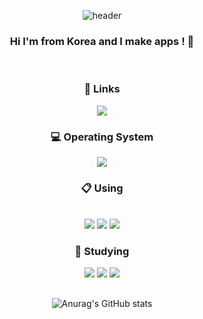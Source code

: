 <div align="center">
  
![header](https://capsule-render.vercel.app/api?type=waving&color=gradient&height=240&section=header&text=Sangbong%20Kim&fontSize=60)
### Hi I'm from Korea and I make apps ! 👋

<br/>

### 🔗 Links
<a href="https://www.instagram.com/sanggnob/"><img src="https://img.shields.io/badge/Instagram-E4405F.svg?style=for-the-badge&logo=Instagram&logoColor=white" /></a>

### 💻 Operating System
<img src="https://img.shields.io/badge/Windows%2011-0078D4.svg?style=for-the-badge&logo=Windows-11&logoColor=white" />

### 📋 Using
<br/>
<img src="https://img.shields.io/badge/Dart-0175C2.svg?style=for-the-badge&logo=Dart&logoColor=white" />
<img src="https://img.shields.io/badge/Flutter-02569B.svg?style=for-the-badge&logo=Flutter&logoColor=white" />
<img src="https://img.shields.io/badge/Python-3776AB.svg?style=for-the-badge&logo=Python&logoColor=white" />

<br />

### 📝 Studying
<img src="https://img.shields.io/badge/Julia-9558B2.svg?style=for-the-badge&logo=Julia&logoColor=white" />
<img src="https://img.shields.io/badge/React-61DAFB.svg?style=for-the-badge&logo=React&logoColor=black" />
<img src="https://img.shields.io/badge/TypeScript-3178C6.svg?style=for-the-badge&logo=TypeScript&logoColor=white" />

<br />

## 

![Anurag's GitHub stats](https://github-readme-stats.vercel.app/api?username=ksbong&show_icons=true&theme=transparent)


<!--
**ksbong/ksbong** is a ✨ _special_ ✨ repository because its `README.md` (this file) appears on your GitHub profile.

Here are some ideas to get you started:

- 🔭 I’m currently working on ...
- 🌱 I’m currently learning ...
- 👯 I’m looking to collaborate on ...
- 🤔 I’m looking for help with ...
- 💬 Ask me about ...
- 📫 How to reach me: ...
- 😄 Pronouns: ...
- ⚡ Fun fact: ...
-->

</div>
